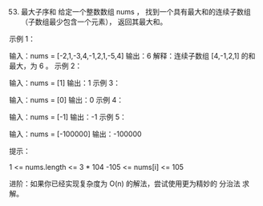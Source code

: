 53. 最大子序和
给定一个整数数组 nums ，
找到一个具有最大和的连续子数组（子数组最少包含一个元素），
返回其最大和。

 

示例 1：

输入：nums = [-2,1,-3,4,-1,2,1,-5,4]
输出：6
解释：连续子数组 [4,-1,2,1] 的和最大，为 6 。
示例 2：

输入：nums = [1]
输出：1
示例 3：

输入：nums = [0]
输出：0
示例 4：

输入：nums = [-1]
输出：-1
示例 5：

输入：nums = [-100000]
输出：-100000
 

提示：

1 <= nums.length <= 3 * 104
-105 <= nums[i] <= 105
 

进阶：如果你已经实现复杂度为 O(n) 的解法，尝试使用更为精妙的 分治法 求解。
